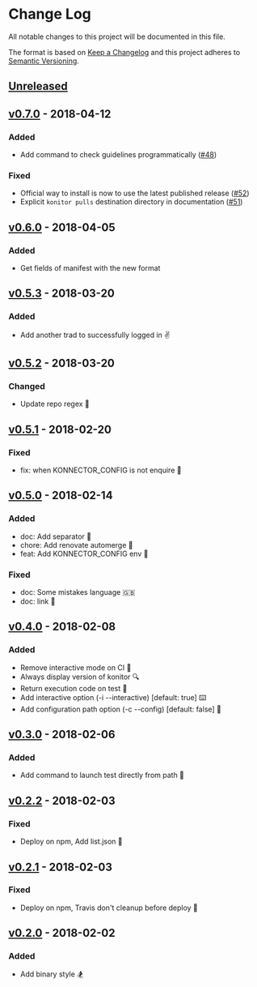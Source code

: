 # Change Log

All notable changes to this project will be documented in this file.

The format is based on [Keep a Changelog](http://keepachangelog.com/)
and this project adheres to [Semantic Versioning](http://semver.org/).


## [Unreleased]

## [v0.7.0] - 2018-04-12
### Added
- Add command to check guidelines programmatically ([#48](https://github.com/konnectors/konitor/pull/48))
### Fixed
- Official way to install is now to use the latest published release ([#52](https://github.com/konnectors/konitor/pull/52))
- Explicit `konitor pulls` destination directory in documentation ([#51](https://github.com/konnectors/konitor/pull/51))


## [v0.6.0] - 2018-04-05
### Added
- Get fields of manifest with the new format


## [v0.5.3] - 2018-03-20
### Added
- Add another trad to successfully logged in ✌️


## [v0.5.2] - 2018-03-20
### Changed
- Update repo regex 🛒


## [v0.5.1] - 2018-02-20
### Fixed
- fix: when KONNECTOR_CONFIG is not enquire 🐛


## [v0.5.0] - 2018-02-14
### Added
- doc: Add separator 📏
- chore: Add renovate automerge 🤞
- feat: Add KONNECTOR_CONFIG env 🤝
### Fixed
- doc: Some mistakes language 🇬🇧
- doc: link 🔗


## [v0.4.0] - 2018-02-08
### Added
- Remove interactive mode on CI 💉
- Always display version of konitor 🔍
- Return execution code on test 💪
- Add interactive option (-i --interactive) [default: true] ⌨️
- Add configuration path option (-c --config) [default: false] 🎒


## [v0.3.0] - 2018-02-06
### Added
- Add command to launch test directly from path 🐶


## [v0.2.2] - 2018-02-03
### Fixed
- Deploy on npm, Add list.json 🤪


## [v0.2.1] - 2018-02-03
### Fixed
- Deploy on npm, Travis don't cleanup before deploy 🛁


## [v0.2.0] - 2018-02-02
### Added
- Add binary style 🏂


[unreleased]: https://github.com/konnectors/konitor/compare/v0.7.0...HEAD
[v0.7.0]: https://github.com/konnectors/konitor/compare/v0.6.0...v0.7.0
[v0.6.0]: https://github.com/konnectors/konitor/compare/v0.5.3...v0.6.0
[v0.5.3]: https://github.com/konnectors/konitor/compare/v0.5.2...v0.5.3
[v0.5.2]: https://github.com/konnectors/konitor/compare/v0.5.1...v0.5.2
[v0.5.1]: https://github.com/konnectors/konitor/compare/v0.5.0...v0.5.1
[v0.5.0]: https://github.com/konnectors/konitor/compare/v0.4.0...v0.5.0
[v0.4.0]: https://github.com/konnectors/konitor/compare/v0.3.0...v0.4.0
[v0.3.0]: https://github.com/konnectors/konitor/compare/v0.2.2...v0.3.0
[v0.2.2]: https://github.com/konnectors/konitor/compare/v0.2.1...v0.2.2
[v0.2.1]: https://github.com/konnectors/konitor/compare/v0.2.0...v0.2.1
[v0.2.0]: https://github.com/konnectors/konitor/compare/v0.1.1...v0.2.0
